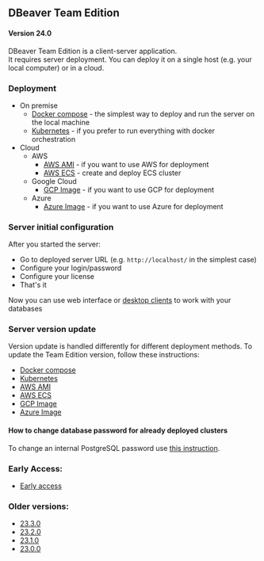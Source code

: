 ## DBeaver Team Edition

#### Version 24.0

DBeaver Team Edition is a client-server application.  
It requires server deployment. You can deploy it on a single host (e.g. your local computer)
or in a cloud.  

### Deployment
 * On premise
    - [Docker compose](compose) - the simplest way to deploy and run the server on the local machine
    - [Kubernetes](k8s) - if you prefer to run everything with docker orchestration
 * Cloud
    * AWS
        - [AWS AMI](AWS/ami/) - if you want to use AWS for deployment
        - [AWS ECS](AWS/ecs-fargate/) - create and deploy ECS cluster
    * Google Cloud
        - [GCP Image](GCP/) - if you want to use GCP for deployment
    * Azure
        - [Azure Image](Azure/) - if you want to use Azure for deployment

### Server initial configuration

After you started the server:

- Go to deployed server URL (e.g. `http://localhost/` in the simplest case)
- Configure your login/password
- Configure your license
- That's it

Now you can use web interface or [desktop clients](https://dbeaver.com/download/team-edition/) to work with your databases

### Server version update  
Version update is handled differently for different deployment methods. To update the Team Edition version, follow these instructions:  

- [Docker compose](compose/README.md#version-update-procedure)  
- [Kubernetes](k8s/README.md#version-update-procedure)  
- [AWS AMI](Manager/README.md#version-update-procedure)  
- [AWS ECS](AWS/ecs-fargate/README.md#version-update)  
- [GCP Image](Manager/README.md#version-update-procedure)  
- [Azure Image](Manager/README.md#version-update-procedure)


#### How to change database password for already deployed clusters

To change an internal PostgreSQL password use [this instruction](CHANGEPWD.md#how-to-change-db-password-for-already-deployed-clusters).

### Early Access:

- [Early access](https://github.com/dbeaver/team-edition-deploy/tree/ea)

### Older versions:

- [23.3.0](https://github.com/dbeaver/team-edition-deploy/tree/23.3.0)
- [23.2.0](https://github.com/dbeaver/team-edition-deploy/tree/23.2.0)
- [23.1.0](https://github.com/dbeaver/team-edition-deploy/tree/23.1.0)
- [23.0.0](https://github.com/dbeaver/team-edition-deploy/tree/23.0.0)
